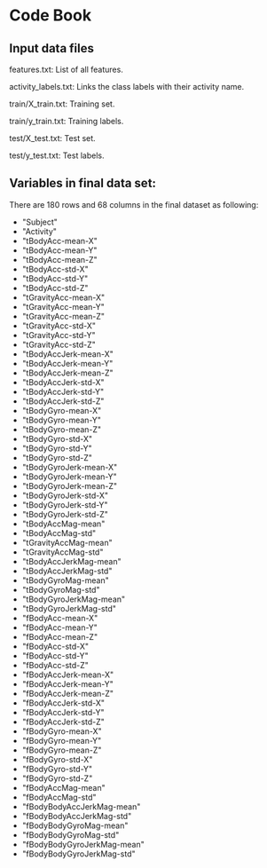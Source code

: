 Code Book
===============

Input data files
------------
 
features.txt: List of all features.

activity_labels.txt: Links the class labels with their activity name.

train/X_train.txt: Training set.

train/y_train.txt: Training labels.

test/X_test.txt: Test set.

test/y_test.txt: Test labels.

## Variables in final data set:
  
  There are 180 rows and 68 columns in the final dataset as following:
* "Subject"                   
* "Activity"                  
* "tBodyAcc-mean-X"
* "tBodyAcc-mean-Y"           
* "tBodyAcc-mean-Z"           
* "tBodyAcc-std-X"
* "tBodyAcc-std-Y"            
* "tBodyAcc-std-Z"            
* "tGravityAcc-mean-X"
* "tGravityAcc-mean-Y"        
* "tGravityAcc-mean-Z"        
* "tGravityAcc-std-X"
* "tGravityAcc-std-Y"         
* "tGravityAcc-std-Z"         
* "tBodyAccJerk-mean-X"
* "tBodyAccJerk-mean-Y"       
* "tBodyAccJerk-mean-Z"       
* "tBodyAccJerk-std-X"
* "tBodyAccJerk-std-Y"        
* "tBodyAccJerk-std-Z"        
* "tBodyGyro-mean-X"
* "tBodyGyro-mean-Y"          
* "tBodyGyro-mean-Z"          
* "tBodyGyro-std-X"
* "tBodyGyro-std-Y"           
* "tBodyGyro-std-Z"           
* "tBodyGyroJerk-mean-X"  
* "tBodyGyroJerk-mean-Y"      
* "tBodyGyroJerk-mean-Z"      
* "tBodyGyroJerk-std-X"
* "tBodyGyroJerk-std-Y"       
* "tBodyGyroJerk-std-Z"       
* "tBodyAccMag-mean"
* "tBodyAccMag-std"           
* "tGravityAccMag-mean"       
* "tGravityAccMag-std"
* "tBodyAccJerkMag-mean"      
* "tBodyAccJerkMag-std"       
* "tBodyGyroMag-mean"
* "tBodyGyroMag-std"          
* "tBodyGyroJerkMag-mean"     
* "tBodyGyroJerkMag-std"
* "fBodyAcc-mean-X"           
* "fBodyAcc-mean-Y"           
* "fBodyAcc-mean-Z"
* "fBodyAcc-std-X"            
* "fBodyAcc-std-Y"            
* "fBodyAcc-std-Z"
* "fBodyAccJerk-mean-X"       
* "fBodyAccJerk-mean-Y"       
* "fBodyAccJerk-mean-Z"
* "fBodyAccJerk-std-X"        
* "fBodyAccJerk-std-Y"        
* "fBodyAccJerk-std-Z"
* "fBodyGyro-mean-X"          
* "fBodyGyro-mean-Y"          
* "fBodyGyro-mean-Z"
* "fBodyGyro-std-X"           
* "fBodyGyro-std-Y"           
* "fBodyGyro-std-Z"
* "fBodyAccMag-mean"          
* "fBodyAccMag-std"           
* "fBodyBodyAccJerkMag-mean"
* "fBodyBodyAccJerkMag-std"   
* "fBodyBodyGyroMag-mean"     
* "fBodyBodyGyroMag-std"
* "fBodyBodyGyroJerkMag-mean" 
* "fBodyBodyGyroJerkMag-std"
